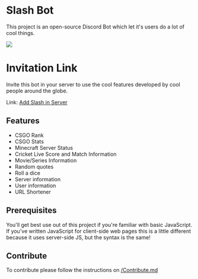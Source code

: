 # Slash Bot

This project is an open-source Discord Bot which let it's users do a lot of cool things.

[<img src="https://top.gg/api/widget/1053590161897816114.svg">](https://top.gg/bot/1053590161897816114)

# Invitation Link
Invite this bot in your server to use the cool features developed by cool people around the globe.

Link: [Add Slash in Server](https://discord.com/api/oauth2/authorize?client_id=1053590161897816114&permissions=8&scope=bot%20applications.commands)

## Features
- CSGO Rank
- CSGO Stats
- Minecraft Server Status
- Cricket Live Score and Match Information
- Movie/Series Information
- Random quotes
- Roll a dice
- Server information
- User information
- URL Shortener

## Prerequisites

You'll get best use out of this project if you're familiar with basic JavaScript. If you've written JavaScript for client-side web pages this is a little different because it uses server-side JS, but the syntax is the same!

## Contribute
To contribute please follow the instructions on [/Contribute.md](/Contribute.md)